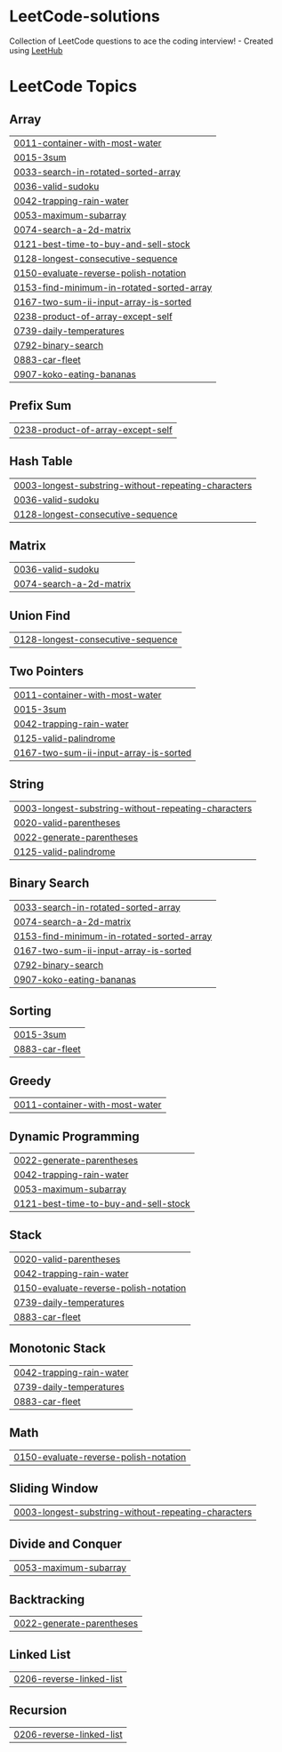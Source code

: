 # LeetCode-solutions
Collection of LeetCode questions to ace the coding interview! - Created using [LeetHub](https://github.com/QasimWani/LeetHub)

<!---LeetCode Topics Start-->
# LeetCode Topics
## Array
|  |
| ------- |
| [0011-container-with-most-water](https://github.com/KyleOkwach/LeetCode-solutions/tree/master/0011-container-with-most-water) |
| [0015-3sum](https://github.com/KyleOkwach/LeetCode-solutions/tree/master/0015-3sum) |
| [0033-search-in-rotated-sorted-array](https://github.com/KyleOkwach/LeetCode-solutions/tree/master/0033-search-in-rotated-sorted-array) |
| [0036-valid-sudoku](https://github.com/KyleOkwach/LeetCode-solutions/tree/master/0036-valid-sudoku) |
| [0042-trapping-rain-water](https://github.com/KyleOkwach/LeetCode-solutions/tree/master/0042-trapping-rain-water) |
| [0053-maximum-subarray](https://github.com/KyleOkwach/LeetCode-solutions/tree/master/0053-maximum-subarray) |
| [0074-search-a-2d-matrix](https://github.com/KyleOkwach/LeetCode-solutions/tree/master/0074-search-a-2d-matrix) |
| [0121-best-time-to-buy-and-sell-stock](https://github.com/KyleOkwach/LeetCode-solutions/tree/master/0121-best-time-to-buy-and-sell-stock) |
| [0128-longest-consecutive-sequence](https://github.com/KyleOkwach/LeetCode-solutions/tree/master/0128-longest-consecutive-sequence) |
| [0150-evaluate-reverse-polish-notation](https://github.com/KyleOkwach/LeetCode-solutions/tree/master/0150-evaluate-reverse-polish-notation) |
| [0153-find-minimum-in-rotated-sorted-array](https://github.com/KyleOkwach/LeetCode-solutions/tree/master/0153-find-minimum-in-rotated-sorted-array) |
| [0167-two-sum-ii-input-array-is-sorted](https://github.com/KyleOkwach/LeetCode-solutions/tree/master/0167-two-sum-ii-input-array-is-sorted) |
| [0238-product-of-array-except-self](https://github.com/KyleOkwach/LeetCode-solutions/tree/master/0238-product-of-array-except-self) |
| [0739-daily-temperatures](https://github.com/KyleOkwach/LeetCode-solutions/tree/master/0739-daily-temperatures) |
| [0792-binary-search](https://github.com/KyleOkwach/LeetCode-solutions/tree/master/0792-binary-search) |
| [0883-car-fleet](https://github.com/KyleOkwach/LeetCode-solutions/tree/master/0883-car-fleet) |
| [0907-koko-eating-bananas](https://github.com/KyleOkwach/LeetCode-solutions/tree/master/0907-koko-eating-bananas) |
## Prefix Sum
|  |
| ------- |
| [0238-product-of-array-except-self](https://github.com/KyleOkwach/LeetCode-solutions/tree/master/0238-product-of-array-except-self) |
## Hash Table
|  |
| ------- |
| [0003-longest-substring-without-repeating-characters](https://github.com/KyleOkwach/LeetCode-solutions/tree/master/0003-longest-substring-without-repeating-characters) |
| [0036-valid-sudoku](https://github.com/KyleOkwach/LeetCode-solutions/tree/master/0036-valid-sudoku) |
| [0128-longest-consecutive-sequence](https://github.com/KyleOkwach/LeetCode-solutions/tree/master/0128-longest-consecutive-sequence) |
## Matrix
|  |
| ------- |
| [0036-valid-sudoku](https://github.com/KyleOkwach/LeetCode-solutions/tree/master/0036-valid-sudoku) |
| [0074-search-a-2d-matrix](https://github.com/KyleOkwach/LeetCode-solutions/tree/master/0074-search-a-2d-matrix) |
## Union Find
|  |
| ------- |
| [0128-longest-consecutive-sequence](https://github.com/KyleOkwach/LeetCode-solutions/tree/master/0128-longest-consecutive-sequence) |
## Two Pointers
|  |
| ------- |
| [0011-container-with-most-water](https://github.com/KyleOkwach/LeetCode-solutions/tree/master/0011-container-with-most-water) |
| [0015-3sum](https://github.com/KyleOkwach/LeetCode-solutions/tree/master/0015-3sum) |
| [0042-trapping-rain-water](https://github.com/KyleOkwach/LeetCode-solutions/tree/master/0042-trapping-rain-water) |
| [0125-valid-palindrome](https://github.com/KyleOkwach/LeetCode-solutions/tree/master/0125-valid-palindrome) |
| [0167-two-sum-ii-input-array-is-sorted](https://github.com/KyleOkwach/LeetCode-solutions/tree/master/0167-two-sum-ii-input-array-is-sorted) |
## String
|  |
| ------- |
| [0003-longest-substring-without-repeating-characters](https://github.com/KyleOkwach/LeetCode-solutions/tree/master/0003-longest-substring-without-repeating-characters) |
| [0020-valid-parentheses](https://github.com/KyleOkwach/LeetCode-solutions/tree/master/0020-valid-parentheses) |
| [0022-generate-parentheses](https://github.com/KyleOkwach/LeetCode-solutions/tree/master/0022-generate-parentheses) |
| [0125-valid-palindrome](https://github.com/KyleOkwach/LeetCode-solutions/tree/master/0125-valid-palindrome) |
## Binary Search
|  |
| ------- |
| [0033-search-in-rotated-sorted-array](https://github.com/KyleOkwach/LeetCode-solutions/tree/master/0033-search-in-rotated-sorted-array) |
| [0074-search-a-2d-matrix](https://github.com/KyleOkwach/LeetCode-solutions/tree/master/0074-search-a-2d-matrix) |
| [0153-find-minimum-in-rotated-sorted-array](https://github.com/KyleOkwach/LeetCode-solutions/tree/master/0153-find-minimum-in-rotated-sorted-array) |
| [0167-two-sum-ii-input-array-is-sorted](https://github.com/KyleOkwach/LeetCode-solutions/tree/master/0167-two-sum-ii-input-array-is-sorted) |
| [0792-binary-search](https://github.com/KyleOkwach/LeetCode-solutions/tree/master/0792-binary-search) |
| [0907-koko-eating-bananas](https://github.com/KyleOkwach/LeetCode-solutions/tree/master/0907-koko-eating-bananas) |
## Sorting
|  |
| ------- |
| [0015-3sum](https://github.com/KyleOkwach/LeetCode-solutions/tree/master/0015-3sum) |
| [0883-car-fleet](https://github.com/KyleOkwach/LeetCode-solutions/tree/master/0883-car-fleet) |
## Greedy
|  |
| ------- |
| [0011-container-with-most-water](https://github.com/KyleOkwach/LeetCode-solutions/tree/master/0011-container-with-most-water) |
## Dynamic Programming
|  |
| ------- |
| [0022-generate-parentheses](https://github.com/KyleOkwach/LeetCode-solutions/tree/master/0022-generate-parentheses) |
| [0042-trapping-rain-water](https://github.com/KyleOkwach/LeetCode-solutions/tree/master/0042-trapping-rain-water) |
| [0053-maximum-subarray](https://github.com/KyleOkwach/LeetCode-solutions/tree/master/0053-maximum-subarray) |
| [0121-best-time-to-buy-and-sell-stock](https://github.com/KyleOkwach/LeetCode-solutions/tree/master/0121-best-time-to-buy-and-sell-stock) |
## Stack
|  |
| ------- |
| [0020-valid-parentheses](https://github.com/KyleOkwach/LeetCode-solutions/tree/master/0020-valid-parentheses) |
| [0042-trapping-rain-water](https://github.com/KyleOkwach/LeetCode-solutions/tree/master/0042-trapping-rain-water) |
| [0150-evaluate-reverse-polish-notation](https://github.com/KyleOkwach/LeetCode-solutions/tree/master/0150-evaluate-reverse-polish-notation) |
| [0739-daily-temperatures](https://github.com/KyleOkwach/LeetCode-solutions/tree/master/0739-daily-temperatures) |
| [0883-car-fleet](https://github.com/KyleOkwach/LeetCode-solutions/tree/master/0883-car-fleet) |
## Monotonic Stack
|  |
| ------- |
| [0042-trapping-rain-water](https://github.com/KyleOkwach/LeetCode-solutions/tree/master/0042-trapping-rain-water) |
| [0739-daily-temperatures](https://github.com/KyleOkwach/LeetCode-solutions/tree/master/0739-daily-temperatures) |
| [0883-car-fleet](https://github.com/KyleOkwach/LeetCode-solutions/tree/master/0883-car-fleet) |
## Math
|  |
| ------- |
| [0150-evaluate-reverse-polish-notation](https://github.com/KyleOkwach/LeetCode-solutions/tree/master/0150-evaluate-reverse-polish-notation) |
## Sliding Window
|  |
| ------- |
| [0003-longest-substring-without-repeating-characters](https://github.com/KyleOkwach/LeetCode-solutions/tree/master/0003-longest-substring-without-repeating-characters) |
## Divide and Conquer
|  |
| ------- |
| [0053-maximum-subarray](https://github.com/KyleOkwach/LeetCode-solutions/tree/master/0053-maximum-subarray) |
## Backtracking
|  |
| ------- |
| [0022-generate-parentheses](https://github.com/KyleOkwach/LeetCode-solutions/tree/master/0022-generate-parentheses) |
## Linked List
|  |
| ------- |
| [0206-reverse-linked-list](https://github.com/KyleOkwach/LeetCode-solutions/tree/master/0206-reverse-linked-list) |
## Recursion
|  |
| ------- |
| [0206-reverse-linked-list](https://github.com/KyleOkwach/LeetCode-solutions/tree/master/0206-reverse-linked-list) |
<!---LeetCode Topics End-->